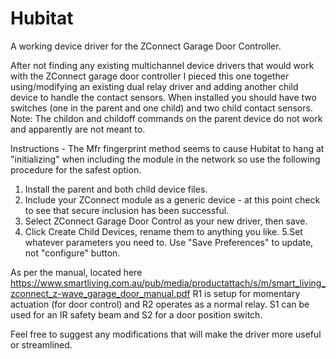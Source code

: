 # Hubitat
A working device driver for the ZConnect Garage Door Controller. 

After not finding any existing multichannel device drivers that would work with the ZConnect garage door controller I pieced this one together using/modifying an existing dual relay driver and adding another child device to handle the contact sensors.
When installed you should have two switches (one in the parent and one child) and two child contact sensors.
Note: The childon and childoff commands on the parent device do not work and apparently are not meant to.

Instructions - The Mfr fingerprint method seems to cause Hubitat to hang at "initializing" when including the module in the network so use the following procedure for the safest option.
1. Install the parent and both child device files.
2. Include your ZConnect module as a generic device - at this point check to see that secure inclusion has been successful.
3. Select ZConnect Garage Door Control as your new driver, then save.
4. Click Create Child Devices, rename them to anything you like.
5.Set whatever parameters you need to. Use "Save Preferences" to update, not "configure" button.

As per the manual, located here https://www.smartliving.com.au/pub/media/productattach/s/m/smart_living_zconnect_z-wave_garage_door_manual.pdf R1 is setup for momentary actuation (for door control) and R2 operates as a normal relay. S1 can be used for an IR safety beam and S2 for a door position switch.

Feel free to suggest any modifications that will make the driver more useful or streamlined.


